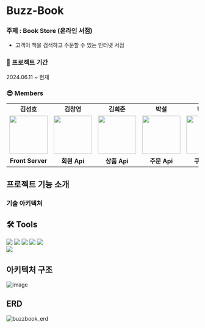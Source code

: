 # Buzz-Book

### 주제 : Book Store (온라인 서점)

- 고객이 책을 검색하고 주문할 수 있는 인터넷 서점


### 📆 프로젝트 기간

2024.06.11 ~ 현재

### 😎 Members
<table>
   <tr>
    <td align="center"><b>김성호</b></td>
    <td align="center"><b>김창영</b></td>
    <td align="center"><b>김희준</b></td>
    <td align="center"><b>박설</b></td>
    <td align="center"><b>박희준</b></td>
    <td align="center"><b>임용범</b></td>
  </tr>
  <tr>
    <td align="center"><a href="https://github.com/Banana-Master"><img src="https://avatars.githubusercontent.com/u/120389368?v=4" width="100px" /></a></td>
    <td align="center"><a href="https://github.com/Heldennar"><img src="https://avatars.githubusercontent.com/u/37499129?v=4" width="100px" /></a></td>
    <td align="center"><a href="https://github.com/hubgood98"><img src="https://avatars.githubusercontent.com/u/127611039?v=4" width="100px" /></a></td>
    <td align="center"><a href="https://github.com/ParkSeolDev"><img src="https://avatars.githubusercontent.com/u/108073530?v=4" width="100px" /></a></td>
    <td align="center"><a href="https://github.com/qmzo553"><img src="https://avatars.githubusercontent.com/u/95726182?v=4" width="100px" /></a></td>
    <td align="center"><a href="https://github.com/s49e"><img src="https://avatars.githubusercontent.com/u/29580725?v=4" width="100px" /></a></td>
  </tr>
  <tr>
    <td align="center"><b>Front Server</b></td>
    <td align="center"><b>회원 Api</b></td>
    <td align="center"><b>상품 Api</b></td>
    <td align="center"><b>주문 Api</b></td>
    <td align="center"><b>쿠폰 Api</b></td>
    <td align="center"><b>상품 Api</b></td>
  </tr>
</table>

## 프로젝트 기능 소개

### 기술 아키텍처

## 🛠 Tools
<p>
  <img src="https://img.shields.io/badge/redis-DC382D?style=for-the-badge&logo=redis&logoColor=white">
  <img src="https://img.shields.io/badge/mysql-4479A1?style=for-the-badge&logo=mysql&logoColor=white">
  <img src="https://img.shields.io/badge/docker-2496ED?style=for-the-badge&logo=docker&logoColor=white">
  <img src="https://img.shields.io/badge/nginx-009639?style=for-the-badge&logo=nginx&logoColor=white">
  <img src="https://img.shields.io/badge/swagger-85EA2D?style=for-the-badge&logo=swagger&logoColor=white">
  <br/>
  <img src="https://img.shields.io/badge/github%20actions-2088FF?style=for-the-badge&logo=github%20actions&logoColor=white">
</p>

## 아키텍처 구조
![image](https://github.com/user-attachments/assets/1712df4d-aec7-4ac1-9038-f3dd9e52ed69)

## ERD
![buzzbook_erd](https://github.com/user-attachments/assets/b9111518-7125-4e2e-bbf1-606775310eb6)
